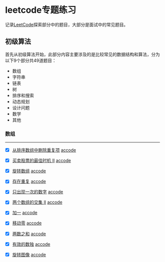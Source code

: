 # leetcode专题练习
记录[LeetCode](https://leetcode-cn.com/explore/)探索部分中的题目，大部分是面试中的常见题目。

## 初级算法

首先从初级算法开始，此部分内容主要涉及的是比较常见的数据结构和算法，分为以下9个部分共49道题目：

* 数组
* 字符串
* 链表
* 树
* 排序和搜索
* 动态规划
* 设计问题
* 数学
* 其他

### 数组
---
* [x] [从排序数组中删除重复项](https://leetcode-cn.com/explore/interview/card/top-interview-questions-easy/1/array/21/) [accode](./Array/removeDuplicate.js)

* [x] [买卖股票的最佳时机 II](https://leetcode-cn.com/explore/interview/card/top-interview-questions-easy/1/array/22/) [accode](./Array/maxProfix.js)

* [x] [旋转数组](https://leetcode-cn.com/explore/interview/card/top-interview-questions-easy/1/array/23/) [accode](./Array/rotate.js)

* [x] [存在重复](https://leetcode-cn.com/explore/interview/card/top-interview-questions-easy/1/array/24/) [accode](./Array/containsDuplicate.js)

* [x] [只出现一次的数字](https://leetcode-cn.com/explore/interview/card/top-interview-questions-easy/1/array/25/) [accode](./Array/singleNumber.js)

* [x] [两个数组的交集 II](https://leetcode-cn.com/explore/interview/card/top-interview-questions-easy/1/array/26/) [accode](./Array/intersect.js)

* [x] [加一](https://leetcode-cn.com/explore/interview/card/top-interview-questions-easy/1/array/27/) [accode](./Array/plusOne.js)

* [x] [移动零](https://leetcode-cn.com/explore/interview/card/top-interview-questions-easy/1/array/28/) [accode](./Array/moveZeroes.js)

* [x] [两数之和](https://leetcode-cn.com/explore/interview/card/top-interview-questions-easy/1/array/29/) [accode](./Array/twoSum.js)

* [x] [有效的数独](https://leetcode-cn.com/explore/interview/card/top-interview-questions-easy/1/array/30/) [accode](./Array/isValidSudoku.js)

* [x] [旋转图像](https://leetcode-cn.com/explore/interview/card/top-interview-questions-easy/1/array/31/) [accode](./Array/rotateMatrix.js)


